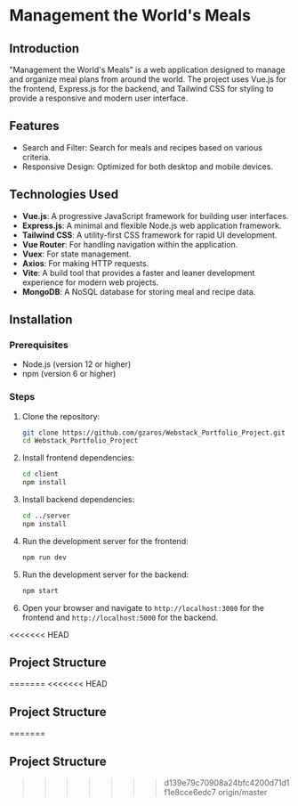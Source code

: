 # Management the World's Meals

## Introduction
"Management the World's Meals" is a web application designed to manage and organize meal plans from around the world. The project uses Vue.js for the frontend, Express.js for the backend, and Tailwind CSS for styling to provide a responsive and modern user interface.

## Features
- Search and Filter: Search for meals and recipes based on various criteria.
- Responsive Design: Optimized for both desktop and mobile devices.

## Technologies Used
- **Vue.js**: A progressive JavaScript framework for building user interfaces.
- **Express.js**: A minimal and flexible Node.js web application framework.
- **Tailwind CSS**: A utility-first CSS framework for rapid UI development.
- **Vue Router**: For handling navigation within the application.
- **Vuex**: For state management.
- **Axios**: For making HTTP requests.
- **Vite**: A build tool that provides a faster and leaner development experience for modern web projects.
- **MongoDB**: A NoSQL database for storing meal and recipe data.

## Installation

### Prerequisites
- Node.js (version 12 or higher)
- npm (version 6 or higher)

### Steps
1. Clone the repository:
    ```bash
    git clone https://github.com/gzaros/Webstack_Portfolio_Project.git
    cd Webstack_Portfolio_Project
    ```

2. Install frontend dependencies:
    ```bash
    cd client
    npm install
    ```

3. Install backend dependencies:
    ```bash
    cd ../server
    npm install
    ```

4. Run the development server for the frontend:
    ```bash
    npm run dev
    ```

5. Run the development server for the backend:
    ```bash
    npm start
    ```

6. Open your browser and navigate to `http://localhost:3000` for the frontend and `http://localhost:5000` for the backend.

<<<<<<< HEAD
## Project Structure
=======
<<<<<<< HEAD
## Project Structure
=======
## Project Structure
>>>>>>> d139e79c70908a24bfc4200d71d1f1e8cce6edc7
>>>>>>> origin/master
